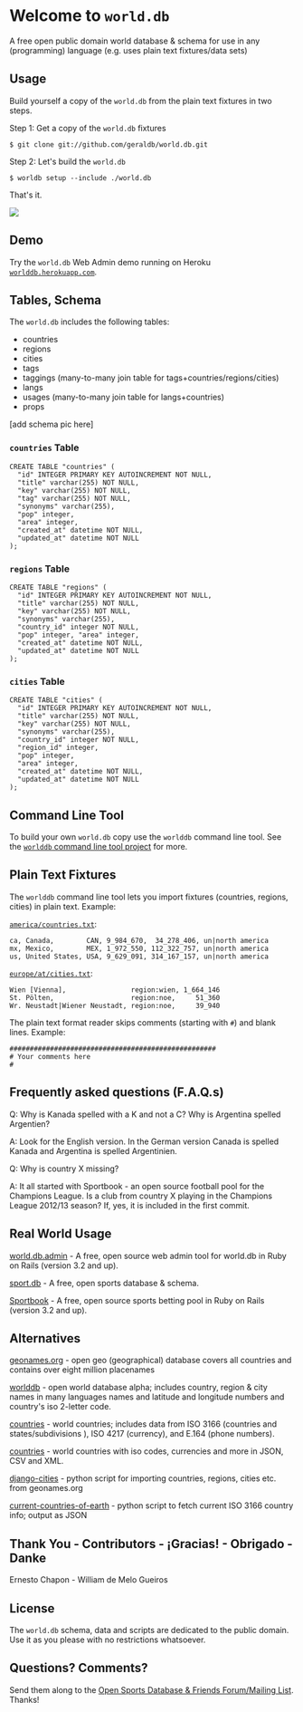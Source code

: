 # Welcome to `world.db`

A free open public domain world database & schema
for use in any (programming) language
(e.g. uses plain text fixtures/data sets)


## Usage

Build yourself a copy of the `world.db` from the plain text fixtures
in two steps.

Step 1:  Get a copy of the `world.db` fixtures

    $ git clone git://github.com/geraldb/world.db.git

Step 2:  Let's build the `world.db`

    $ worldb setup --include ./world.db

That's it.

![](https://raw.github.com/geraldb/world.db/master/i/sqlitestudio.png)


## Demo

Try the `world.db` Web Admin demo running
on Heroku [`worlddb.herokuapp.com`](http://worlddb.herokuapp.com).

## Tables, Schema

The `world.db` includes the following tables:

* countries
* regions
* cities
* tags
* taggings (many-to-many join table for tags+countries/regions/cities)
* langs
* usages (many-to-many join table for langs+countries)
* props

[add schema pic here]

###  `countries` Table

    CREATE TABLE "countries" (
      "id" INTEGER PRIMARY KEY AUTOINCREMENT NOT NULL,
      "title" varchar(255) NOT NULL,
      "key" varchar(255) NOT NULL,
      "tag" varchar(255) NOT NULL,
      "synonyms" varchar(255),
      "pop" integer,
      "area" integer,
      "created_at" datetime NOT NULL,
      "updated_at" datetime NOT NULL
    );

###  `regions` Table

    CREATE TABLE "regions" (
      "id" INTEGER PRIMARY KEY AUTOINCREMENT NOT NULL,
      "title" varchar(255) NOT NULL,
      "key" varchar(255) NOT NULL,
      "synonyms" varchar(255),
      "country_id" integer NOT NULL,
      "pop" integer, "area" integer,
      "created_at" datetime NOT NULL,
      "updated_at" datetime NOT NULL
    );

###  `cities` Table

    CREATE TABLE "cities" (
      "id" INTEGER PRIMARY KEY AUTOINCREMENT NOT NULL,
      "title" varchar(255) NOT NULL,
      "key" varchar(255) NOT NULL,
      "synonyms" varchar(255),
      "country_id" integer NOT NULL,
      "region_id" integer,
      "pop" integer,
      "area" integer,
      "created_at" datetime NOT NULL,
      "updated_at" datetime NOT NULL
    );


## Command Line Tool

To build your own `world.db` copy
use the `worlddb` command line tool.
See the [`worlddb` command line tool project](https://github.com/geraldb/world.db.ruby)
for more.


## Plain Text Fixtures

The `worlddb` command line tool lets you import fixtures (countries, regions, cities)
in plain text. Example:

[`america/countries.txt`](https://github.com/geraldb/world.db/blob/master/america/countries.txt):

```
ca, Canada,        CAN, 9_984_670,  34_278_406, un|north america
mx, Mexico,        MEX, 1_972_550, 112_322_757, un|north america
us, United States, USA, 9_629_091, 314_167_157, un|north america
```

[`europe/at/cities.txt`](https://github.com/geraldb/world.db/blob/master/europe/at/cities.txt):

```
Wien [Vienna],                region:wien, 1_664_146
St. Pölten,                   region:noe,     51_360
Wr. Neustadt|Wiener Neustadt, region:noe,     39_940
```

The plain text format reader skips comments (starting with `#`)
and blank lines. Example:

```
###################################################
# Your comments here
#
```


## Frequently asked questions (F.A.Q.s)

Q: Why is Kanada spelled with a K and not a C? Why is Argentina spelled Argentien?

A: Look for the English version. In the German version Canada is spelled Kanada
and Argentina is spelled Argentinien.
 
Q: Why is country X missing?

A: It all started with Sportbook - an open source football pool for the Champions League.
Is a club from country X playing in the  Champions League 2012/13 season? If, yes, it is included
in the first commit. 


## Real World Usage

[world.db.admin](https://github.com/geraldb/world.db.admin) - A free, open source web admin tool for world.db in Ruby on Rails (version 3.2 and up).

[sport.db](https://github.com/geraldb/sport.db) - A free, open sports database & schema.

[Sportbook](http://geraldb.github.com/sportbook) - A free, open source sports betting pool
in Ruby on Rails (version 3.2 and up). 


## Alternatives

[geonames.org](http://geonames.org) - open geo (geographical) database covers all countries and contains over eight million placenames

[worlddb](http://code.google.com/p/worlddb) -  open world database alpha; includes country, region & city names in many languages names and latitude and longitude numbers and country's iso 2-letter code.

[countries](https://github.com/hexorx/countries) - world countries; includes data from ISO 3166 (countries and states/subdivisions ), ISO 4217 (currency), and E.164 (phone numbers).

[countries](https://github.com/mledoze/countries) - world countries with iso codes, currencies and more in JSON, CSV and XML.

[django-cities](https://github.com/coderholic/django-cities) - python script for importing countries, regions, cities etc. from geonames.org

[current-countries-of-earth](https://github.com/ewheeler/current-countries-of-earth) - python script to fetch current ISO 3166 country info; output as JSON



## Thank You - Contributors - ¡Gracias! - Obrigado - Danke

Ernesto Chapon - William de Melo Gueiros

## License

The `world.db` schema, data and scripts are dedicated to the public domain.
Use it as you please with no restrictions whatsoever.

## Questions? Comments?

Send them along to the [Open Sports Database & Friends Forum/Mailing List](http://groups.google.com/group/opensport). Thanks!